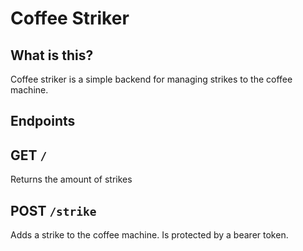 # Coffee Striker

## What is this?

Coffee striker is a simple backend for managing strikes to the coffee machine.

## Endpoints

## GET `/`

Returns the amount of strikes

## POST `/strike`

Adds a strike to the coffee machine. Is protected by a bearer token.

